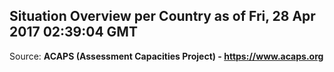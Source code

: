 ## Situation Overview per Country as of Fri, 28 Apr 2017 02:39:04 GMT

Source: **ACAPS (Assessment Capacities Project) - https://www.acaps.org**
